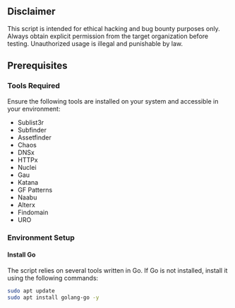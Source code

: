 ## Disclaimer
This script is intended for ethical hacking and bug bounty purposes only. Always obtain explicit permission from the target organization before testing. Unauthorized usage is illegal and punishable by law.

## Prerequisites

### Tools Required
Ensure the following tools are installed on your system and accessible in your environment:
- Sublist3r
- Subfinder
- Assetfinder
- Chaos
- DNSx
- HTTPx
- Nuclei
- Gau
- Katana
- GF Patterns
- Naabu
- Alterx
- Findomain
- URO

### Environment Setup

#### Install Go
The script relies on several tools written in Go. If Go is not installed, install it using the following commands:
```bash
sudo apt update
sudo apt install golang-go -y

